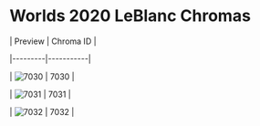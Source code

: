 # Worlds 2020 LeBlanc Chromas


| Preview | Chroma ID |

|---------|-----------|

| ![7030](https://raw.communitydragon.org/latest/plugins/rcp-be-lol-game-data/global/default/v1/champion-chroma-images/7/7030.png) | 7030 |

| ![7031](https://raw.communitydragon.org/latest/plugins/rcp-be-lol-game-data/global/default/v1/champion-chroma-images/7/7031.png) | 7031 |

| ![7032](https://raw.communitydragon.org/latest/plugins/rcp-be-lol-game-data/global/default/v1/champion-chroma-images/7/7032.png) | 7032 |